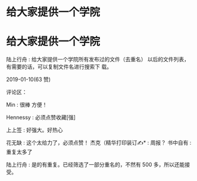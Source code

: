 # 给大家提供一个学院

# 给大家提供一个学院

陆上行舟 : 给大家提供一个学院所有发布过的文件（去重名） 以后的文件列表，有需要的话，可以复制文件名进行搜索下 载。

2019-01-10(63 赞)

评论区：

Min : 很棒 方便！

Hennessy : 必须点赞收藏[强]

上上签 : 好强大。好热心

花无缺 : 这个太给力了，必须点赞！ 杰克（精华打印装订✍* : 周报？ 书中自有 : 重复太多了

陆上行舟 : 是的有重复。已经筛选了一部分重名的，不然有 500 多，所以还能接受。